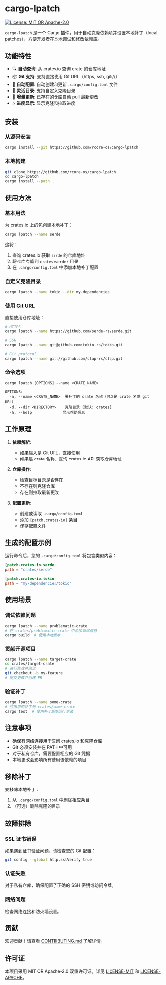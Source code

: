 # cargo-lpatch

[![License: MIT OR Apache-2.0](https://img.shields.io/badge/License-MIT%20OR%20Apache--2.0-blue.svg)](https://opensource.org/licenses/MIT)

`cargo-lpatch` 是一个 Cargo 插件，用于自动克隆依赖项并设置本地补丁（local patches），方便开发者在本地调试和修改依赖库。

## 功能特性

- 🔍 **自动查询**: 从 crates.io 查询 crate 的仓库地址
- 📦 **Git 支持**: 支持直接使用 Git URL（https, ssh, git://）
- 🔧 **自动配置**: 自动创建和更新 `.cargo/config.toml` 文件
- 📁 **灵活目录**: 支持自定义克隆目录
- 🔄 **增量更新**: 已存在的仓库自动 pull 最新更改
- ⚡ **进度显示**: 显示克隆和拉取进度

## 安装

### 从源码安装

```bash
cargo install --git https://github.com/rcore-os/cargo-lpatch
```

### 本地构建

```bash
git clone https://github.com/rcore-os/cargo-lpatch
cd cargo-lpatch
cargo install --path .
```

## 使用方法

### 基本用法

为 crates.io 上的包创建本地补丁：

```bash
cargo lpatch --name serde
```

这将：

1. 查询 crates.io 获取 `serde` 的仓库地址
2. 将仓库克隆到 `crates/serde/` 目录
3. 在 `.cargo/config.toml` 中添加本地补丁配置

### 自定义克隆目录

```bash
cargo lpatch --name tokio --dir my-dependencies
```

### 使用 Git URL

直接使用仓库地址：

```bash
# HTTPS
cargo lpatch --name https://github.com/serde-rs/serde.git

# SSH
cargo lpatch --name git@github.com:tokio-rs/tokio.git

# Git protocol
cargo lpatch --name git://github.com/clap-rs/clap.git
```

### 命令选项

```
cargo lpatch [OPTIONS] --name <CRATE_NAME>

OPTIONS:
  -n, --name <CRATE_NAME>  要补丁的 crate 名称（可以是 crate 名或 git URL）
  -d, --dir <DIRECTORY>    克隆目录 [默认: crates]
  -h, --help              显示帮助信息
```

## 工作原理

1. **依赖解析**:
   - 如果输入是 Git URL，直接使用
   - 如果是 crate 名称，查询 crates.io API 获取仓库地址

2. **仓库操作**:
   - 检查目标目录是否存在
   - 不存在则克隆仓库
   - 存在则拉取最新更改

3. **配置更新**:
   - 创建或读取 `.cargo/config.toml`
   - 添加 `[patch.crates-io]` 条目
   - 保存配置文件

## 生成的配置示例

运行命令后，您的 `.cargo/config.toml` 将包含类似内容：

```toml
[patch.crates-io.serde]
path = "crates/serde"

[patch.crates-io.tokio]
path = "my-dependencies/tokio"
```

## 使用场景

### 调试依赖问题

```bash
cargo lpatch --name problematic-crate
# 在 crates/problematic-crate 中添加调试信息
cargo build  # 使用本地版本
```

### 贡献开源项目

```bash
cargo lpatch --name target-crate
cd crates/target-crate
# 进行修改并测试
git checkout -b my-feature
# 提交更改并创建 PR
```

### 验证补丁

```bash
cargo lpatch --name some-crate
# 应用您的补丁到 crates/some-crate
cargo test  # 使用补丁版本运行测试
```

## 注意事项

- 确保有网络连接用于查询 crates.io 和克隆仓库
- Git 必须安装并在 PATH 中可用
- 对于私有仓库，需要配置相应的 Git 凭据
- 本地更改会影响所有使用该依赖的项目

## 移除补丁

要移除本地补丁：

1. 从 `.cargo/config.toml` 中删除相应条目
2. （可选）删除克隆的目录

## 故障排除

### SSL 证书错误

如果遇到证书验证问题，请检查您的 Git 配置：

```bash
git config --global http.sslVerify true
```

### 认证失败

对于私有仓库，确保配置了正确的 SSH 密钥或访问令牌。

### 网络问题

检查网络连接和防火墙设置。

## 贡献

欢迎贡献！请查看 [CONTRIBUTING.md](CONTRIBUTING.md) 了解详情。

## 许可证

本项目采用 MIT OR Apache-2.0 双重许可证。详见 [LICENSE-MIT](LICENSE-MIT) 和 [LICENSE-APACHE](LICENSE-APACHE)。
